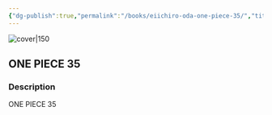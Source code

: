 ```yaml
---
{"dg-publish":true,"permalink":"/books/eiichiro-oda-one-piece-35/","title":"\"ONE PIECE 35\"","tags":["manga","pirate","Fantasy"]}
---
```




![cover|150](http://books.google.com/books/content?id=38vLDwAAQBAJ&printsec=frontcover&img=1&zoom=1&edge=curl&source=gbs_api)

## ONE PIECE 35

### Description

ONE PIECE 35
```